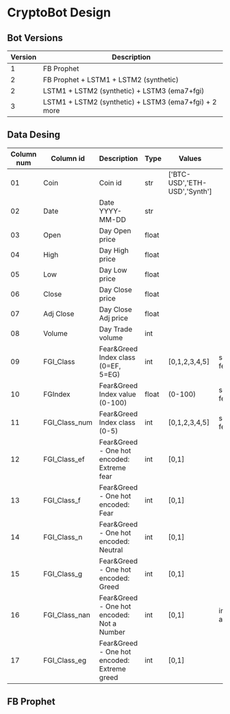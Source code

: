 # CryptoBot Design
## Bot Versions
| Version | Description |
| --- | --- | 
| 1 | FB Prophet |
| 2 | FB Prophet + LSTM1 + LSTM2 (synthetic) |
| 2 | LSTM1 + LSTM2 (synthetic) + LSTM3 (ema7+fgi) |
| 3 | LSTM1 + LSTM2 (synthetic) + LSTM3 (ema7+fgi) + 2 more |
## Data Desing
| Column num | Column id | Description | Type | Values | Notes |
| --- | --- | --- | --- | --- | --- | 
| 01 | Coin | Coin id | str | ['BTC-USD','ETH-USD','Synth'] | |
| 02 | Date | Date YYYY-MM-DD | str | | | 
| 03 | Open | Day Open price | float | | | 
| 04 | High | Day High price | float | | | 
| 05 | Low | Day Low price | float | | | 
| 06 | Close | Day Close price | float | | | 
| 07 | Adj Close | Day Close Adj price | float | | | 
| 08 | Volume | Day Trade volume | int | | | 
| 09 | FGI_Class | Fear&Greed Index class (0=EF, 5=EG) | int | [0,1,2,3,4,5] | see fear_greed_index.ipynb | 
| 10 | FGIndex | Fear&Greed Index value (0-100) | float | (0-100) | see fear_greed_index.ipynb | 
| 11 | FGI_Class_num | Fear&Greed Index class (0-5) | int | [0,1,2,3,4,5] | see fear_greed_index.ipynb | 
| 12 | FGI_Class_ef | Fear&Greed - One hot encoded: Extreme fear | int | [0,1] | | 
| 13 | FGI_Class_f | Fear&Greed - One hot encoded: Fear | int | [0,1] | | 
| 14 | FGI_Class_n | Fear&Greed - One hot encoded: Neutral | int | [0,1] | | 
| 15 | FGI_Class_g | Fear&Greed - One hot encoded: Greed | int | [0,1] | | 
| 16 | FGI_Class_nan | Fear&Greed - One hot encoded: Not a Number | int | [0,1] | index not available for all dates | 
| 17 | FGI_Class_eg | Fear&Greed - One hot encoded: Extreme greed | int | [0,1] | | 

## FB Prophet